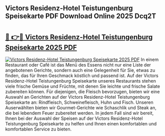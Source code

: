 ## Victors Residenz-Hotel Teistungenburg Speisekarte PDF Download Online 2025 Dcq2T

# <h2><a href="http://gccb9a.nevu.top/?p=Victors+Residenz-Hotel+Teistungenburg+Speisekarte">🔗 👉🔴 Victors Residenz-Hotel Teistungenburg Speisekarte 2025 PDF</a></h2>

[![Victors Residenz-Hotel Teistungenburg Speisekarte 2025 PDF](https://i.imgur.com/dBaPXMq.png)](http://gccb9a.nevu.top/?p=Victors+Residenz-Hotel+Teistungenburg+Speisekarte)
In einem Restaurant oder Café ist das Menü des Essens nicht nur eine Liste der angebotenen Gerichte, sondern auch eine Gelegenheit für Sie, etwas zu finden, das für Ihren Geschmack köstlich und passend ist. Auf der Victors Residenz-Hotel Teistungenburg Speisekarte unseres Restaurants stehen viele frische Gemüse und Früchte, mit denen Sie leichte und frische Salate zubereiten können. Für diejenigen, die Fleisch bevorzugen, bieten wir eine Auswahl an Gerichten auf der Victors Residenz-Hotel Teistungenburg Speisekarte an: Rindfleisch, Schweinefleisch, Huhn und Fisch. Unseren Auserwählten bieten wir Gourmet-Gerichte wie Schaschlik und Steak an, die bei lebendem Feuer zubereitet werden. In jedem Fall sind wir bereit, Ihnen bei der Auswahl der Speisen auf der Victors Residenz-Hotel Teistungenburg Speisekarte zu helfen und Ihnen einen komfortablen und komfortablen Service zu bieten.
